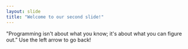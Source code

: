 ```yaml
---
layout: slide
title: "Welcome to our second slide!"
---
```

"Programming isn't about what you know; it's about what you can figure out.” 
Use the left arrow to go back!
